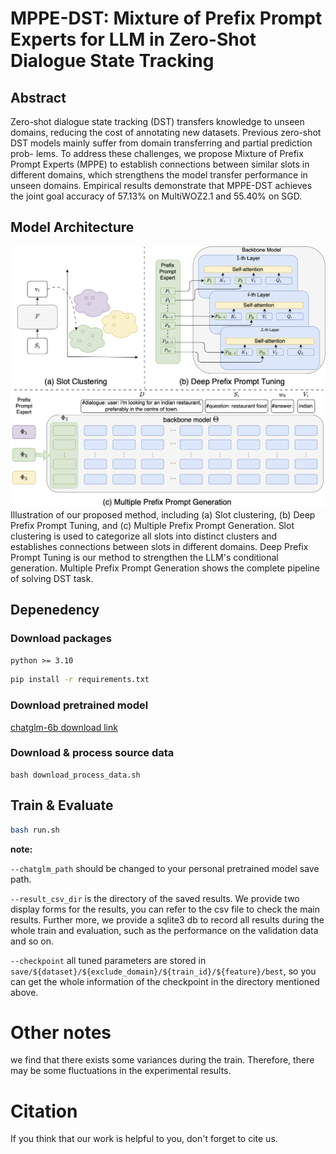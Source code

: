 # MPPE-DST: Mixture of Prefix Prompt Experts for LLM in Zero-Shot Dialogue State Tracking

## Abstract

Zero-shot dialogue state tracking (DST) transfers knowledge to unseen domains, reducing the cost of annotating
new datasets. Previous zero-shot DST models mainly suffer from domain transferring and partial prediction prob-
lems. To address these challenges, we propose Mixture of Prefix Prompt Experts (MPPE) to establish connections
between similar slots in different domains, which strengthens the model transfer performance in unseen domains.
Empirical results demonstrate that MPPE-DST achieves the joint goal accuracy of 57.13% on MultiWOZ2.1 and
55.40% on SGD.

## Model Architecture

![](./img/structure.png)
Illustration of our proposed method, including (a) Slot clustering, (b) Deep Prefix Prompt Tuning, and (c) Multiple
Prefix Prompt Generation. Slot clustering is used to categorize all slots into distinct clusters and establishes
connections between slots in different domains. Deep Prefix Prompt Tuning is our method to strengthen the LLM's
conditional generation. Multiple Prefix Prompt Generation shows the complete pipeline of solving DST task.

## Depenedency

### Download packages

`python >= 3.10`

```bash
pip install -r requirements.txt
```

### Download pretrained model

[chatglm-6b download link](https://huggingface.co/THUDM/chatglm-6b)

### Download & process source data

```shell
bash download_process_data.sh
```
## Train & Evaluate

```bash
bash run.sh
```

**note:** 

`--chatglm_path` should be changed to your personal pretrained model save path.

`--result_csv_dir` is the directory of the saved results. We provide two display forms for the results, you can refer to the csv file to check the main results. Further more, we provide a sqlite3 db to record all results during the whole train and evaluation, such as the performance on the validation data and so on. 

`--checkpoint` all tuned parameters are stored in `save/${dataset}/${exclude_domain}/${train_id}/${feature}/best`, so you can get the whole information of the checkpoint in the directory mentioned above.


# Other notes

we find that there exists some variances during the train. Therefore, there may be some fluctuations in the experimental results.

# Citation

If you think that our work is helpful to you, don't forget to cite us.

```

```
